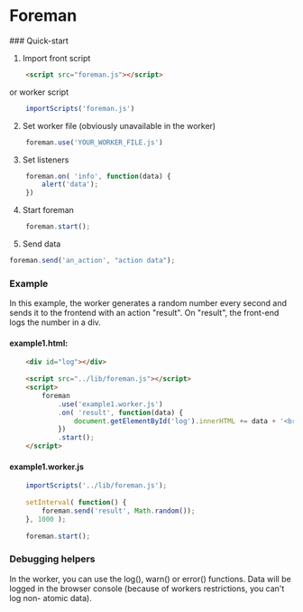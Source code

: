 Foreman
=======

### Quick-start

1. Import front script
```html
    <script src="foreman.js"></script>
```
or worker script
```javascript
    importScripts('foreman.js')
```
   
2. Set worker file (obviously unavailable in the worker)
```javascript
    foreman.use('YOUR_WORKER_FILE.js')
```
3. Set listeners
```javascript
    foreman.on( 'info', function(data) {
        alert('data');
    })
```
4. Start foreman
```javascript
    foreman.start();
```
5. Send data
```javascript
foreman.send('an_action', "action data");
```

### Example

In this example, the worker generates a random number every second and sends it to the frontend with an action "result".
On "result", the front-end logs the number in a div.

#### example1.html:
```html
    <div id="log"></div>
    
    <script src="../lib/foreman.js"></script>
    <script>
        foreman
            .use('example1.worker.js')
            .on( 'result', function(data) {
                document.getElementById('log').innerHTML += data + '<br />';
            })
            .start();
    </script>
```

#### example1.worker.js
```javascript
    importScripts('../lib/foreman.js');
    
    setInterval( function() {
        foreman.send('result', Math.random());
    }, 1000 );
    
    foreman.start();
```

### Debugging helpers

In the worker, you can use the log(), warn() or error() functions. Data will be
logged in the browser console (because of workers restrictions, you can't log non-
atomic data).
